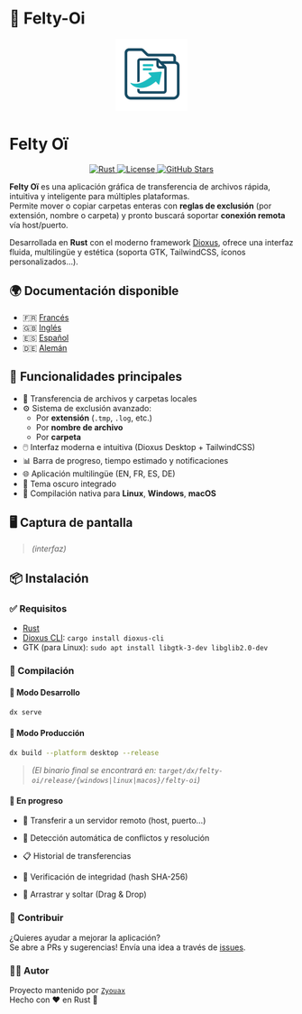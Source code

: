 # 🌟 Felty-Oi

<p align="center">
  <img src="assets/header_256.png" alt="Felty-Oi Logo" width="128" height="128">
</p>

# Felty Oï

<p align="center">
  <a href="https://www.rust-lang.org/" title="Hecho con Rust">
    <img src="https://img.shields.io/badge/Rust-1-blue?logo=rust&logoColor=white" alt="Rust">
  </a>
  <a href="https://github.com/Aqui-oi/Felty-oi/blob/main/LICENSE" title="Licencia MPL-2.0">
    <img src="https://img.shields.io/badge/License-MPL--2.0-blue?style=flat-square" alt="License">
  </a>
  <a href="https://github.com/Aqui-oi/Felty-oi/stargazers" title="Ver estrellas">
    <img src="https://img.shields.io/github/stars/Aqui-oi/Felty-oi?style=flat-square" alt="GitHub Stars">
  </a>
</p>

**Felty Oï** es una aplicación gráfica de transferencia de archivos rápida, intuitiva y inteligente para múltiples plataformas.  
Permite mover o copiar carpetas enteras con **reglas de exclusión** (por extensión, nombre o carpeta) y pronto buscará soportar **conexión remota** vía host/puerto.

Desarrollada en **Rust** con el moderno framework [Dioxus](https://dioxuslabs.com), ofrece una interfaz fluida, multilingüe y estética (soporta GTK, TailwindCSS, íconos personalizados...).

## 🌍 Documentación disponible

- 🇫🇷 [Francés](/README.md)
- 🇬🇧 [Inglés](/docs/en.md)
- 🇪🇸 [Español](/docs/es.md)
- 🇩🇪 [Alemán](/docs/de.md)

## 🚀 Funcionalidades principales

- 🔄 Transferencia de archivos y carpetas locales
- ⚙️ Sistema de exclusión avanzado:
  - Por **extensión** (`.tmp`, `.log`, etc.)
  - Por **nombre de archivo**
  - Por **carpeta**
- 🖱️ Interfaz moderna e intuitiva (Dioxus Desktop + TailwindCSS)
- 📊 Barra de progreso, tiempo estimado y notificaciones
- 🌐 Aplicación multilingüe (EN, FR, ES, DE)
- 🌙 Tema oscuro integrado
- 💾 Compilación nativa para **Linux**, **Windows**, **macOS**

## 🖥️ Captura de pantalla

> *(interfaz)*

## 📦 Instalación

### ✅ Requisitos

- [Rust](https://rust-lang.org)
- [Dioxus CLI](https://github.com/DioxusLabs/cli): `cargo install dioxus-cli`
- GTK (para Linux): `sudo apt install libgtk-3-dev libglib2.0-dev`

### 🔧 Compilación

#### 🔹 Modo Desarrollo

```bash
dx serve
```

#### 🔹 Modo Producción

```bash
dx build --platform desktop --release
```

> *(El binario final se encontrará en: `target/dx/felty-oi/release/{windows|linux|macos}/felty-oi`)*

#### 🧠 En progreso

-   📡 Transferir a un servidor remoto (host, puerto…)

-   🧩 Detección automática de conflictos y resolución

-   📋 Historial de transferencias

-   🔐 Verificación de integridad (hash SHA-256)

-   📁 Arrastrar y soltar (Drag & Drop)

### 📝 Contribuir

¿Quieres ayudar a mejorar la aplicación?  
Se abre a PRs y sugerencias! Envía una idea a través de [issues](https://github.com/Aqui-oi/Felty-oi/issues/1).

### 🧑‍💻 Autor

Proyecto mantenido por [`Zyouax`](https://github.com/zyouax)  
Hecho con ❤️ en Rust 🦀